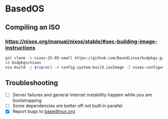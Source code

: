 # BasedOS
## Compiling an ISO
### https://nixos.org/manual/nixos/stable/#sec-building-image-instructions
```sh
git clone -b nixos-25.05-small https://github.com/BasedLinux/bsdpkgs.git
cd bsdpkgs/nixos
nix-build -j $(nproc) -A config.system.build.isoImage -I nixos-config=modules/installer/cd-dvd/installation-cd-minimal.nix default.nix
```
## Troubleshooting
- [ ] Server failures and general internet instability happen while you are bootstrapping
- [ ] Some dependencies are better off not built in parallel
- [x] Report bugs to [basedlinux.org](https://github.com/BasedLinux/bsdpkgs)
